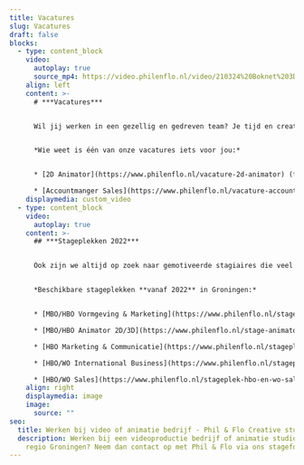 ```yaml
---
title: Vacatures
slug: Vacatures
draft: false
blocks:
  - type: content_block
    video:
      autoplay: true
      source_mp4: https://video.philenflo.nl/video/210324%20Boknet%203D%20animatie%20-%20Phil%20en%20Flo%20creative%20studio.mp4
    align: left
    content: >-
      # ***Vacatures***


      Wil jij werken in een gezellig en gedreven team? Je tijd en creativiteit alleen besteden aan maatschappelijk verantwoorde organisaties? Nooit langer dan van 9 tot 5 uur werken én elke vrijdag vrij zijn?


      *Wie weet is één van onze vacatures iets voor jou:*


      * [2D Animator](https://www.philenflo.nl/vacature-2d-animator) (fulltime)

      * [Accountmanger Sales](https://www.philenflo.nl/vacature-accountmanager-sales) (fulltime)
    displaymedia: custom_video
  - type: content_block
    video:
      autoplay: true
    content: >-
      ## ***Stageplekken 2022***


      Ook zijn we altijd op zoek naar gemotiveerde stagiaires die veel willen leren op het gebied van [video](https://www.philenflo.nl/oplossingen/video-laten-maken/), [animatie](https://www.philenflo.nl/oplossingen/animatie-laten-maken/) en marketing.


      *Beschikbare stageplekken **vanaf 2022** in Groningen:*


      * [MBO/HBO Vormgeving & Marketing](https://www.philenflo.nl/stageplek-mbo-en-hbo-vormgeving-en-marketing-groningen/) (fulltime)

      * [MBO/HBO Animator 2D/3D](https://www.philenflo.nl/stage-animator-2d-3d-groningen/) (fulltime)

      * [HBO Marketing & Communicatie](https://www.philenflo.nl/stageplek-hbo-marketing-communicatie/) (fulltime)

      * [HBO/WO International Business](https://www.philenflo.nl/stageplek-hbo-en-wo-international-business-groningen/) (fulltime)

      * [HBO/WO Sales](https://www.philenflo.nl/stageplek-hbo-en-wo-sales-groningen/) (fulltime)
    align: right
    displaymedia: image
    image:
      source: ""
seo:
  title: Werken bij video of animatie bedrijf - Phil & Flo Creative studio
  description: Werken bij een videoproductie bedrijf of animatie studio in de
    regio Groningen? Neem dan contact op met Phil & Flo via ons stageformulier!
---
```

